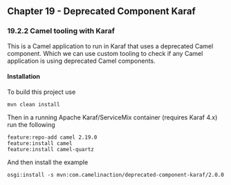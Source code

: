 Chapter 19 - Deprecated Component Karaf
---------------------------------------

### 19.2.2 Camel tooling with Karaf

This is a Camel application to run in Karaf that uses a deprecated Camel component.
Which we can use custom tooling to check if any Camel application is using deprecated Camel components.

#### Installation

To build this project use

    mvn clean install

Then in a running Apache Karaf/ServiceMix container (requires Karaf 4.x) run the following

    feature:repo-add camel 2.19.0
    feature:install camel
    feature:install camel-quartz

And then install the example

    osgi:install -s mvn:com.camelinaction/deprecated-component-karaf/2.0.0

